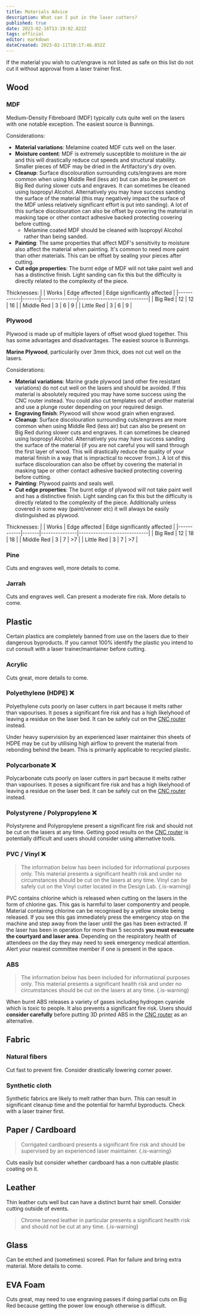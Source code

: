 ```yaml
---
title: Materials Advice
description: What can I put in the laser cutters?
published: true
date: 2023-02-16T13:19:02.822Z
tags: official
editor: markdown
dateCreated: 2023-02-11T10:17:46.852Z
---
```


If the material you wish to cut/engrave is not listed as safe on this list do not cut it without approval from a laser trainer first.

## Wood

### MDF

Medium-Density Fibreboard (MDF) typically cuts quite well on the lasers with one notable exception. The easiest source is Bunnings.

Considerations:
* **Material variations**: Melamine coated MDF cuts well on the laser.
* **Moisture content**: MDF is extremely susceptible to moisture in the air and this will drastically reduce cut speeds and structural stability. Smaller pieces of MDF may be dried in the Artifactory's dry oven.
* **Cleanup**: Surface discolouration surrounding cuts/engraves are more common when using Middle Red (less air) but can also be present on Big Red during slower cuts and engraves. It can sometimes be cleaned using Isopropyl Alcohol. Alternatively you may have success sanding the surface of the material (this may negatively impact the surface of the MDF unless relatively significant effort is put into sanding). A lot of this surface discolouration can also be offset by covering the material in masking tape or other contact adhesive backed protecting covering before cutting.
  * Melamine coated MDF should be cleaned with Isopropyl Alcohol rather than being sanded.
* **Painting**: The same properties that affect MDF's sensitivity to moisture also affect the material when painting. It's common to need more paint than other materials. This can be offset by sealing your pieces after cutting.
* **Cut edge properties**: The burnt edge of MDF will not take paint well and has a distinctive finish. Light sanding can fix this but the difficulty is directly related to the complexity of the piece.

Thicknesses:
|            | Works | Edge affected | Edge significantly affected |
|------------|-------|---------------|-----------------------------|
| Big Red    | 12    | 12            | 16                          |
| Middle Red | 3     | 6             | 9                           |
| Little Red | 3     | 6             | 9                           |

### Plywood

Plywood is made up of multiple layers of offset wood glued together. This has some advantages and disadvantages. The easiest source is Bunnings.

**Marine Plywood**, particularily over 3mm thick, does not cut well on the lasers.

Considerations:
* **Material variations**: Marine grade plywood (and other fire resistant variations) do not cut well on the lasers and should be avoided. If this material is absolutely required you may have some success using the CNC router instead. You could also cut templates out of another material and use a plunge router depending on your required design.
* **Engraving finish**: Plywood will show wood grain when engraved.
* **Cleanup**: Surface discolouration surrounding cuts/engraves are more common when using Middle Red (less air) but can also be present on Big Red during slower cuts and engraves. It can sometimes be cleaned using Isopropyl Alcohol. Alternatively you may have success sanding the surface of the material (if you are not careful you will sand through the first layer of wood. This will drastically reduce the quality of your material finish in a way that is impractical to recover from.). A lot of this surface discolouration can also be offset by covering the material in masking tape or other contact adhesive backed protecting covering before cutting.
* **Painting**: Plywood paints and seals well.
* **Cut edge properties**: The burnt edge of plywood will not take paint well and has a distinctive finish. Light sanding can fix this but the difficulty is directly related to the complexity of the piece. Additionally unless covered in some way (paint/veneer etc) it will always be easily distinguished as plywood.

Thicknesses:
|            | Works | Edge affected | Edge significantly affected |
|------------|-------|---------------|-----------------------------|
| Big Red    | 12    | 18            | 18                          |
| Middle Red | 3     | 7             | \>7                         |
| Little Red | 3     | 7             | >7                          |

### Pine

Cuts and engraves well, more details to come.

### Jarrah

Cuts and engraves well. Can present a moderate fire risk. More details to come.

## Plastic

Certain plastics are completely banned from use on the lasers due to their dangerous byproducts. If you cannot 100% identify the plastic you intend to cut consult with a laser trainer/maintainer before cutting.

### Acrylic

Cuts great, more details to come.

### Polyethylene (HDPE) ❌

Polyethylene cuts poorly on laser cutters in part because it melts rather than vapourises. It poses a significant fire risk and has a high likelyhood of leaving a residue on the laser bed. It can be safely cut on the [CNC router](/tools/cnc/swarf/swarfomat) instead.

Under heavy supervision by an experienced laser maintainer thin sheets of HDPE may be cut by utilising high airflow to prevent the material from rebonding behind the beam. This is primarily applicable to recycled plastic.

### Polycarbonate ❌

Polycarbonate cuts poorly on laser cutters in part because it melts rather than vapourises. It poses a significant fire risk and has a high likelyhood of leaving a residue on the laser bed. It can be safely cut on the [CNC router](/tools/cnc/swarf/swarfomat) instead.

### Polystyrene / Polypropylene ❌

Polystyrene and Polypropylene present a significant fire risk and should not be cut on the lasers at any time. Getting good results on the [CNC router](/tools/cnc/swarf/swarfomat) is potentially difficult and users should consider using alternative tools.

### PVC / Vinyl ❌

> The information below has been included for informational purposes only. This material presents a significant health risk and under no circumstances should be cut on the lasers at any time. Vinyl can be safely cut on the Vinyl cutter located in the Design Lab.
{.is-warning}

PVC contains chlorine which is released when cutting on the lasers in the form of chlorine gas. This gas is harmful to laser componentry and people. Material containing chlorine can be recognised by a yellow smoke being released. If you see this gas immediately press the emergency stop on the machine and step away from the laser until the gas has been extracted. If the laser has been in operation for more than 5 seconds **you must evacuate the courtyard and laser area**. Depending on the respiratory health of attendees on the day they may need to seek emergency medical attention. Alert your nearest committee member if one is present in the space.

### ABS

> The information below has been included for informational purposes only. This material presents a significant health risk and under no circumstances should be cut on the lasers at any time.
{.is-warning}

When burnt ABS releases a variety of gases including hydrogen cyanide which is toxic to people. It also prevents a significant fire risk. Users should **consider carefully** before putting 3D printed ABS in the [CNC router](/tools/cnc/swarf/swarfomat) as an alternative.

## Fabric

### Natural fibers

Cut fast to prevent fire. Consider drastically lowering corner power.

### Synthetic cloth

Synthetic fabrics are likely to melt rather than burn. This can result in significant cleanup time and the potential for harmful byproducts. Check with a laser trainer first.

## Paper / Cardboard

> Corrigated cardboard presents a significant fire risk and should be supervised by an experienced laser maintainer.
{.is-warning}

Cuts easily but consider whether cardboard has a non cuttable plastic coating on it. 

## Leather

Thin leather cuts well but can have a distinct burnt hair smell. Consider cutting outside of events.

> Chrome tanned leather in particular presents a significant health risk and should not be cut at any time.
{.is-warning}

## Glass

Can be etched and (sometimes) scored. Plan for failure and bring extra material. More details to come.

## EVA Foam

Cuts great, may need to use engraving passes if doing partial cuts on Big Red because getting the power low enough otherwise is difficult.